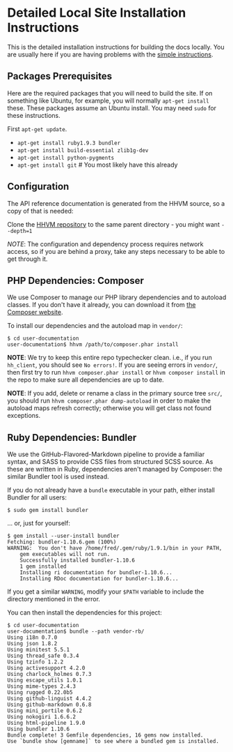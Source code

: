 # Detailed Local Site Installation Instructions

This is the detailed installation instructions for building the docs locally. You are usually here if you are having problems with the [simple instructions](README.md#build-the-site-locally).

## Packages Prerequisites

Here are the required packages that you will need to build the site. If on something like Ubuntu, for example, you will normally `apt-get install` these. These packages assume an Ubuntu install. You may need `sudo` for these instructions.

First `apt-get update`.

* `apt-get install ruby1.9.3 bundler`
* `apt-get install build-essential zlib1g-dev`
* `apt-get install python-pygments`
* `apt-get install git` # You most likely have this already

## Configuration

The API reference documentation is generated from the HHVM source, so a copy of
that is needed:

Clone the [HHVM repository](https://github.com/facebook/hhvm) to the same parent directory - you might want `--depth=1`

*NOTE*: The configuration and dependency process requires network access, so if you are behind a proxy, take any steps necessary to be able to get through it.

## PHP Dependencies: Composer

We use Composer to manage our PHP library dependencies and to autoload classes.
If you don't have it already, you can download it from
[the Composer website](https://getcomposer.org/).

To install our dependencies and the autoload map in `vendor/`:

```
$ cd user-documentation
user-documentation$ hhvm /path/to/composer.phar install
```

**NOTE**: We try to keep this entire repo typechecker clean. i.e., if you run `hh_client`, you should see `No errors!`. If you are seeing errors in `vendor/`, then first try to run `hhvm composer.phar install` or `hhvm composer install` in the repo to make sure all dependencies are up to date.

**NOTE**: If you add, delete or rename a class in the primary source tree `src/`, you should run `hhvm composer.phar dump-autoload` in order to make the autoload maps refresh correctly; otherwise you will get class not found exceptions.

## Ruby Dependencies: Bundler

We use the GitHub-Flavored-Markdown pipeline to provide a familiar syntax, and SASS to provide CSS files from structured SCSS source.
As these are written in Ruby, dependencies aren't managed by Composer: the
similar Bundler tool is used instead.

If you do not already have a `bundle` executable in your path, either install
Bundler for all users:

```
$ sudo gem install bundler
```

... or, just for yourself:

```
$ gem install --user-install bundler
Fetching: bundler-1.10.6.gem (100%)
WARNING:  You don't have /home/fred/.gem/ruby/1.9.1/bin in your PATH,
    gem executables will not run.
    Successfully installed bundler-1.10.6
    1 gem installed
    Installing ri documentation for bundler-1.10.6...
    Installing RDoc documentation for bundler-1.10.6...
```

If you get a similar `WARNING`, modify your `$PATH` variable to include the
directory mentioned in the error.

You can then install the dependencies for this project:

```
$ cd user-documentation
user-documentation$ bundle --path vendor-rb/
Using i18n 0.7.0
Using json 1.8.2
Using minitest 5.5.1
Using thread_safe 0.3.4
Using tzinfo 1.2.2
Using activesupport 4.2.0
Using charlock_holmes 0.7.3
Using escape_utils 1.0.1
Using mime-types 2.4.3
Using rugged 0.22.0b5
Using github-linguist 4.4.2
Using github-markdown 0.6.8
Using mini_portile 0.6.2
Using nokogiri 1.6.6.2
Using html-pipeline 1.9.0
Using bundler 1.10.6
Bundle complete! 3 Gemfile dependencies, 16 gems now installed.
Use `bundle show [gemname]` to see where a bundled gem is installed.
```
